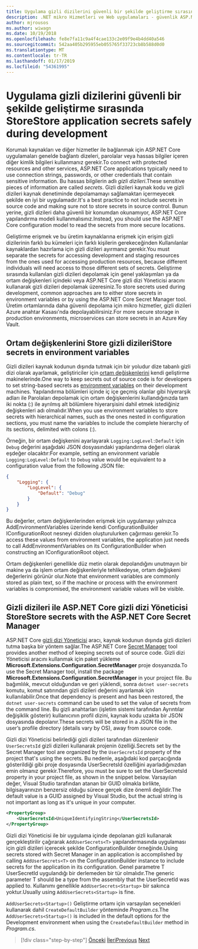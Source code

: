 ```yaml
---
title: Uygulama gizli dizilerini güvenli bir şekilde geliştirme sırasında depolama
description: .NET mikro Hizmetleri ve Web uygulamaları - güvenlik ASP.NET Core kullanabileceğiniz seçenekler parolalar, bağlantı dizeleri veya kaynak denetimi, API anahtarlarını anlama gibi uygulama parolalarını depolamak yoksa, "kullanıcı ne yapılacağını anlamak zorunda özellikle Gizli dizileri".
author: mjrousos
ms.author: wiwagn
ms.date: 10/19/2018
ms.openlocfilehash: fe8e7fa11c9a4f4cae133c2e09f9e4b4dd40a546
ms.sourcegitcommit: 542aa405b295955eb055765f33723cb8b588d0d0
ms.translationtype: MT
ms.contentlocale: tr-TR
ms.lasthandoff: 01/17/2019
ms.locfileid: "54361995"
---
```

# <a name="store-application-secrets-safely-during-development"></a><span data-ttu-id="4e09e-103">Uygulama gizli dizilerini güvenli bir şekilde geliştirme sırasında Store</span><span class="sxs-lookup"><span data-stu-id="4e09e-103">Store application secrets safely during development</span></span>

<span data-ttu-id="4e09e-104">Korumalı kaynakları ve diğer hizmetler ile bağlanmak için ASP.NET Core uygulamaları genelde bağlantı dizeleri, parolalar veya hassas bilgiler içeren diğer kimlik bilgileri kullanmanız gerekir.</span><span class="sxs-lookup"><span data-stu-id="4e09e-104">To connect with protected resources and other services, ASP.NET Core applications typically need to use connection strings, passwords, or other credentials that contain sensitive information.</span></span> <span data-ttu-id="4e09e-105">Bu hassas bilgilerin adlı *gizli dizileri*.</span><span class="sxs-lookup"><span data-stu-id="4e09e-105">These sensitive pieces of information are called *secrets*.</span></span> <span data-ttu-id="4e09e-106">Gizli dizileri kaynak kodu ve gizli dizileri kaynak denetiminde depolamamayı sağlamaktan içermeyecek şekilde en iyi bir uygulamadır.</span><span class="sxs-lookup"><span data-stu-id="4e09e-106">It's a best practice to not include secrets in source code and making sure not to store secrets in source control.</span></span> <span data-ttu-id="4e09e-107">Bunun yerine, gizli dizileri daha güvenli bir konumdan okunamıyor, ASP.NET Core yapılandırma modeli kullanmalısınız.</span><span class="sxs-lookup"><span data-stu-id="4e09e-107">Instead, you should use the ASP.NET Core configuration model to read the secrets from more secure locations.</span></span>

<span data-ttu-id="4e09e-108">Geliştirme erişmek ve bu üretim kaynaklarına erişmek için erişim gizli dizilerinin farklı bu kümeleri için farklı kişilerin gerekeceğinden Kullanılanlar kaynaklardan hazırlama için gizli dizileri ayırmanız gerekir.</span><span class="sxs-lookup"><span data-stu-id="4e09e-108">You must separate the secrets for accessing development and staging resources from the ones used for accessing production resources, because different individuals will need access to those different sets of secrets.</span></span> <span data-ttu-id="4e09e-109">Geliştirme sırasında kullanılan gizli dizileri depolamak için genel yaklaşımları ya da ortam değişkenleri içindeki veya ASP.NET Core gizli dizi Yöneticisi aracını kullanarak gizli dizileri depolamak üzeresiniz.</span><span class="sxs-lookup"><span data-stu-id="4e09e-109">To store secrets used during development, common approaches are to either store secrets in environment variables or by using the ASP.NET Core Secret Manager tool.</span></span> <span data-ttu-id="4e09e-110">Üretim ortamlarında daha güvenli depolama için mikro hizmetler, gizli dizileri Azure anahtar Kasası'nda depolayabilirsiniz.</span><span class="sxs-lookup"><span data-stu-id="4e09e-110">For more secure storage in production environments, microservices can store secrets in an Azure Key Vault.</span></span>

## <a name="store-secrets-in-environment-variables"></a><span data-ttu-id="4e09e-111">Ortam değişkenlerini Store gizli dizileri</span><span class="sxs-lookup"><span data-stu-id="4e09e-111">Store secrets in environment variables</span></span>

<span data-ttu-id="4e09e-112">Gizli dizileri kaynak kodunun dışında tutmak için bir yoludur dize tabanlı gizli dizi olarak ayarlamak, geliştiriciler için [ortam değişkenlerini](/aspnet/core/security/app-secrets#environment-variables) kendi geliştirme makinelerinde.</span><span class="sxs-lookup"><span data-stu-id="4e09e-112">One way to keep secrets out of source code is for developers to set string-based secrets as [environment variables](/aspnet/core/security/app-secrets#environment-variables) on their development machines.</span></span> <span data-ttu-id="4e09e-113">Yapılandırma bölümleri içinde iç içe geçmiş olanlar gibi hiyerarşik adları ile Parolaları depolamak için ortam değişkenlerini kullandığınızda tam iki nokta (:) ile ayrılmış alt bölümlere hiyerarşisini dahil etmek istediğiniz değişkenleri adı olmalıdır.</span><span class="sxs-lookup"><span data-stu-id="4e09e-113">When you use environment variables to store secrets with hierarchical names, such as the ones nested in configuration sections, you must name the variables to include the complete hierarchy of its sections, delimited with colons (:).</span></span>

<span data-ttu-id="4e09e-114">Örneğin, bir ortam değişkenini ayarlayarak `Logging:LogLevel:Default` için `Debug` değerini aşağıdaki JSON dosyasındaki yapılandırma değeri olarak eşdeğer olacaktır:</span><span class="sxs-lookup"><span data-stu-id="4e09e-114">For example, setting an environment variable `Logging:LogLevel:Default` to `Debug` value would be equivalent to a configuration value from the following JSON file:</span></span>

```json
{
    "Logging": {
        "LogLevel": {
            "Default": "Debug"
        }
    }
}
```

<span data-ttu-id="4e09e-115">Bu değerler, ortam değişkenlerinden erişmek için uygulamayı yalnızca AddEnvironmentVariables üzerinde kendi ConfigurationBuilder IConfigurationRoot nesneyi diziden oluşturulurken çağırması gerekir.</span><span class="sxs-lookup"><span data-stu-id="4e09e-115">To access these values from environment variables, the application just needs to call AddEnvironmentVariables on its ConfigurationBuilder when constructing an IConfigurationRoot object.</span></span>

<span data-ttu-id="4e09e-116">Ortam değişkenleri genellikle düz metin olarak depolandığını unutmayın bir makine ya da işlem ortam değişkenleriyle tehlikedeyse, ortam değişkeni değerlerini görünür olur.</span><span class="sxs-lookup"><span data-stu-id="4e09e-116">Note that environment variables are commonly stored as plain text, so if the machine or process with the environment variables is compromised, the environment variable values will be visible.</span></span>

## <a name="store-secrets-with-the-aspnet-core-secret-manager"></a><span data-ttu-id="4e09e-117">Gizli dizileri ile ASP.NET Core gizli dizi Yöneticisi Store</span><span class="sxs-lookup"><span data-stu-id="4e09e-117">Store secrets with the ASP.NET Core Secret Manager</span></span>

<span data-ttu-id="4e09e-118">ASP.NET Core [gizli dizi Yöneticisi](/aspnet/core/security/app-secrets#secret-manager) aracı, kaynak kodunun dışında gizli dizileri tutma başka bir yöntem sağlar.</span><span class="sxs-lookup"><span data-stu-id="4e09e-118">The ASP.NET Core [Secret Manager](/aspnet/core/security/app-secrets#secret-manager) tool provides another method of keeping secrets out of source code.</span></span> <span data-ttu-id="4e09e-119">Gizli dizi Yöneticisi aracını kullanmak için paket yükleme **Microsoft.Extensions.Configuration.SecretManager** proje dosyanızda.</span><span class="sxs-lookup"><span data-stu-id="4e09e-119">To use the Secret Manager tool, install the package **Microsoft.Extensions.Configuration.SecretManager** in your project file.</span></span> <span data-ttu-id="4e09e-120">Bu bağımlılık, mevcut olduğundan ve geri yüklendi, sonra `dotnet user-secrets` komutu, komut satırından gizli dizileri değerini ayarlamak için kullanılabilir.</span><span class="sxs-lookup"><span data-stu-id="4e09e-120">Once that dependency is present and has been restored, the `dotnet user-secrets` command can be used to set the value of secrets from the command line.</span></span> <span data-ttu-id="4e09e-121">Bu gizli anahtarları (işletim sistemi tarafından Ayrıntılar değişiklik gösterir) kullanıcının profil dizini, kaynak kodu uzakta bir JSON dosyasında depolanır.</span><span class="sxs-lookup"><span data-stu-id="4e09e-121">These secrets will be stored in a JSON file in the user’s profile directory (details vary by OS), away from source code.</span></span>

<span data-ttu-id="4e09e-122">Gizli dizi Yöneticisi belirlediği gizli dizileri tarafından düzenlenir `UserSecretsId` gizli dizileri kullanarak projenin özelliği.</span><span class="sxs-lookup"><span data-stu-id="4e09e-122">Secrets set by the Secret Manager tool are organized by the `UserSecretsId` property of the project that's using the secrets.</span></span> <span data-ttu-id="4e09e-123">Bu nedenle, aşağıdaki kod parçacığında gösterildiği gibi proje dosyasında UserSecretsId özelliğini ayarladığınızdan emin olmanız gerekir.</span><span class="sxs-lookup"><span data-stu-id="4e09e-123">Therefore, you must be sure to set the UserSecretsId property in your project file, as shown in the snippet below.</span></span> <span data-ttu-id="4e09e-124">Varsayılan değer, Visual Studio tarafından atanan bir GUID olmakla birlikte, bilgisayarınızın benzersiz olduğu sürece gerçek dize önemli değildir.</span><span class="sxs-lookup"><span data-stu-id="4e09e-124">The default value is a GUID assigned by Visual Studio, but the actual string is not important as long as it's unique in your computer.</span></span>

```xml
<PropertyGroup>
    <UserSecretsId>UniqueIdentifyingString</UserSecretsId>
</PropertyGroup>
```

<span data-ttu-id="4e09e-125">Gizli dizi Yöneticisi ile bir uygulama içinde depolanan gizli kullanarak gerçekleştirilir çağırarak `AddUserSecrets<T>` yapılandırmasında uygulaması için gizli dizileri içerecek şekilde ConfigurationBuilder örneğinde.</span><span class="sxs-lookup"><span data-stu-id="4e09e-125">Using secrets stored with Secret Manager in an application is accomplished by calling `AddUserSecrets<T>` on the ConfigurationBuilder instance to include secrets for the application in its configuration.</span></span> <span data-ttu-id="4e09e-126">Genel parametre T UserSecretId uygulandığı bir derlemeden bir tür olmalıdır.</span><span class="sxs-lookup"><span data-stu-id="4e09e-126">The generic parameter T should be a type from the assembly that the UserSecretId was applied to.</span></span> <span data-ttu-id="4e09e-127">Kullanımı genellikle `AddUserSecrets<Startup>` bir sakınca yoktur.</span><span class="sxs-lookup"><span data-stu-id="4e09e-127">Usually using `AddUserSecrets<Startup>` is fine.</span></span>

<span data-ttu-id="4e09e-128">`AddUserSecrets<Startup>()` Geliştirme ortamı için varsayılan seçenekleri kullanarak dahil `CreateDefaultBuilder` yönteminde *Program.cs*.</span><span class="sxs-lookup"><span data-stu-id="4e09e-128">The `AddUserSecrets<Startup>()` is included in the default options for the Development environment when using the `CreateDefaultBuilder` method in *Program.cs*.</span></span>

>[!div class="step-by-step"]
><span data-ttu-id="4e09e-129">[Önceki](authorization-net-microservices-web-applications.md)
>[İleri](azure-key-vault-protects-secrets.md)</span><span class="sxs-lookup"><span data-stu-id="4e09e-129">[Previous](authorization-net-microservices-web-applications.md)
[Next](azure-key-vault-protects-secrets.md)</span></span>
